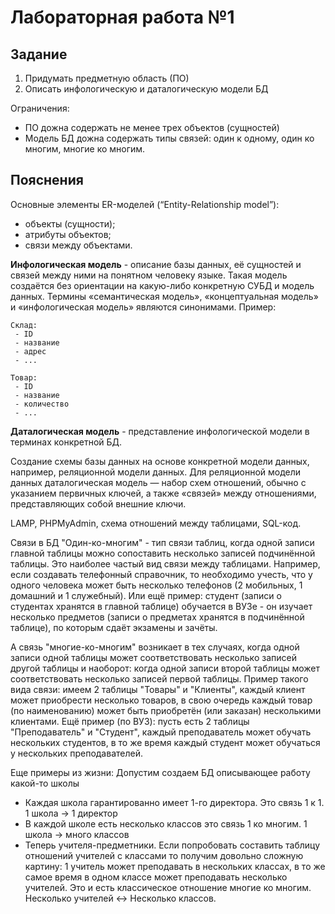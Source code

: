 # Лабораторная работа №1

## Задание

1. Придумать предметную область (ПО)
2. Описать инфологическую и даталогическую модели БД

Ограничения:
 - ПО дожна содержать не менее трех объектов (сущностей)
 - Модель БД дожна содержать типы связей: один к одному, один ко многим, многие ко многим.

## Пояснения

Основные элементы ER-моделей (“Entity-Relationship model”):
- объекты (сущности);
- атрибуты объектов;
- связи между объектами.

**Инфологическая модель** - описание базы данных, её сущностей и связей между ними на понятном человеку языке. Такая модель создаётся без ориентации на какую-либо конкретную СУБД и модель данных. Термины «семантическая модель», «концептуальная модель» и «инфологическая модель» являются синонимами.
Пример:
```
Склад:
 - ID
 - название
 - адрес
 - ...

Товар:
 - ID
 - название
 - количество
 - ...
```

**Даталогическая модель** - представление инфологической модели в терминах конкретной БД.

Создание схемы базы данных на основе конкретной модели данных, например, реляционной модели данных. Для реляционной модели данных даталогическая модель — набор схем отношений, обычно с указанием первичных ключей, а также «связей» между отношениями, представляющих собой внешние ключи.

LAMP, PHPMyAdmin, схема отношений между таблицами, SQL-код.

Связи в БД
"Один-ко-многим" - тип связи таблиц, когда одной записи главной таблицы можно сопоставить несколько записей подчинённой таблицы. Это наиболее частый вид связи между таблицами. Например, если создавать телефонный справочник, то необходимо учесть, что у одного человека может быть несколько телефонов (2 мобильных, 1 домашний и 1 служебный).
Или ещё пример: студент (записи о студентах хранятся в главной таблице) обучается в ВУЗе - он изучает несколько предметов (записи о предметах хранятся в подчинённой таблице), по которым сдаёт экзамены и зачёты.

А связь "многие-ко-многим" возникает в тех случаях, когда одной записи одной таблицы может соответствовать несколько записей другой таблицы и наоборот: когда одной записи второй таблицы может соответствовать несколько записей первой таблицы. Пример такого вида связи: имеем 2 таблицы "Товары" и "Клиенты", каждый клиент может приобрести несколько товаров, в свою очередь каждый товар (по наименованию) может быть приобретён (или заказан) несколькими клиентами. Ещё пример (по ВУЗ): пусть есть 2 таблицы "Преподаватель" и "Студент", каждый преподаватель может обучать нескольких студентов, в то же время каждый студент может обучаться у нескольких преподавателей.

Еще примеры из жизни: Допустим создаем БД описывающее работу какой-то школы
- Каждая школа гарантированно имеет 1-го директора. Это связь 1 к 1. 1 школа -> 1 директор
- В каждой школе есть несколько классов это связь 1 ко многим. 1 школа -> много классов
- Теперь учителя-предметники. Если попробовать составить таблицу отношений учителей с классами то получим довольно сложную картину: 1 учитель может преподавать в нескольких классах, в то же самое время в одном классе может преподавать несколько учителей. Это и есть классическое отношение многие ко многим. Несколько учителей <-> Несколько классов.
